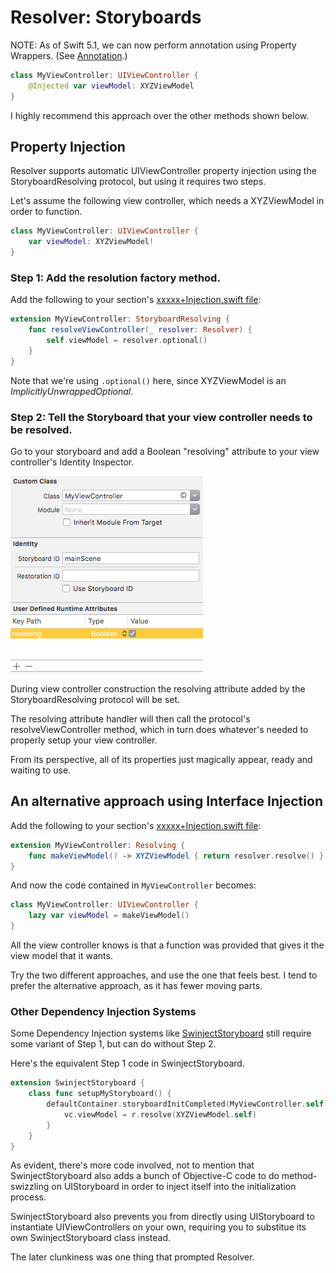 #  Resolver: Storyboards

NOTE: As of Swift 5.1, we can now perform annotation using Property Wrappers. (See [Annotation](https://github.com/hmlongco/Resolver/blob/master/Documentation/Annotation.md).)

```swift
class MyViewController: UIViewController {
    @Injected var viewModel: XYZViewModel
}
```
I highly recommend this approach over the other methods shown below.

## Property Injection

Resolver supports automatic UIViewController property injection using the StoryboardResolving protocol, but using it requires two steps.

Let's assume the following view controller, which needs a XYZViewModel in order to function.

```swift
class MyViewController: UIViewController {
    var viewModel: XYZViewModel!
}
```
### Step 1: Add the resolution factory method.

Add the following to your section's [xxxxx+Injection.swift file](Registration.md#files):

```swift
extension MyViewController: StoryboardResolving {
    func resolveViewController(_ resolver: Resolver) {
        self.viewModel = resolver.optional()
    }
}
```

Note that we're using `.optional()` here, since XYZViewModel is an *ImplicitlyUnwrappedOptional*.

### Step 2: Tell the Storyboard that your view controller needs to be resolved.

Go to your storyboard and add a Boolean "resolving" attribute to your view controller's Identity Inspector.

<img src="Storyboards.png">

During view controller construction the resolving attribute added by the StoryboardResolving protocol will be set.

The resolving attribute handler will then call the protocol's resolveViewController method, which in turn does whatever's needed to properly setup your view controller.

From its perspective, all of its properties just magically appear, ready and waiting to use.

## An alternative approach using Interface Injection

Add the following to your section's [xxxxx+Injection.swift file](Registration.md#files):

```swift
extension MyViewController: Resolving {
    func makeViewModel() -> XYZViewModel { return resolver.resolve() }
}
```

And now the code contained in  `MyViewController` becomes:

```swift
class MyViewController: UIViewController {
    lazy var viewModel = makeViewModel()
}
```

All the view controller knows is that a function was provided that gives it the view model that it wants.

Try the two different approaches, and use the one that feels best. I tend to prefer the alternative approach, as it has fewer moving parts.

### Other Dependency Injection Systems

Some Dependency Injection systems like [SwinjectStoryboard](https://github.com/Swinject/SwinjectStoryboard) still require some variant of Step 1, but can do without Step 2.

Here's the equivalent Step 1 code in SwinjectStoryboard.

```swift
extension SwinjectStoryboard {
    class func setupMyStoryboard() {
        defaultContainer.storyboardInitCompleted(MyViewController.self) { (r, vc: MyViewController) in
            vc.viewModel = r.resolve(XYZViewModel.self)
        }
    }
}
```

As evident, there's more code involved, not to mention that SwinjectStoryboard also adds a bunch of Objective-C code to do method-swizzling on UIStoryboard in order to inject itself into the initialization process.

SwinjectStoryboard also prevents you from directly using UIStoryboard to instantiate UIViewControllers on your own, requiring you to substitue its own SwinjectStoryboard class instead.

The later clunkiness was one thing that prompted Resolver.
